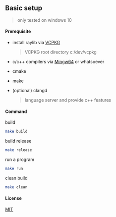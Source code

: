 ## Basic setup

> only tested on windows 10

#### Prerequisite

- install raylib via [VCPKG](https://learn.microsoft.com/en-us/vcpkg/get_started/get-started?pivots=shell-cmd)

  > VCPKG root directory c:/dev/vcpkg

- c/c++ compilers via [Mingw64](https://www.msys2.org/) or whatsoever

- cmake

- make

- (optional) clangd
  > language server and provide c++ features

#### Command

build

```sh
make build
```

build release

```sh
make release
```

run a program

```sh
make run
```

clean build

```sh
make clean
```

#### License

[MIT](https://github.com/muhimron90/muhi-simple-raylib/blob/main/LICENSE)
